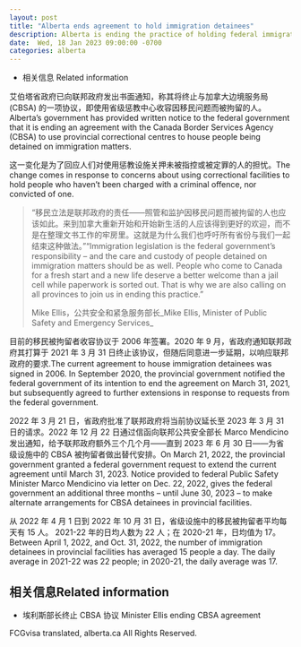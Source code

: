 ```yaml
---
layout: post
title: "Alberta ends agreement to hold immigration detainees"
description: Alberta is ending the practice of holding federal immigration detainees in provincial jails and is calling on the federal government to find better alternatives.
date:  Wed, 18 Jan 2023 09:00:00 -0700
categories: alberta
---
```


*  相关信息 Related information

艾伯塔省政府已向联邦政府发出书面通知，称其将终止与加拿大边境服务局 (CBSA) 的一项协议，即使用省级惩教中心收容因移民问题而被拘留的人。Alberta’s government has provided written notice to the federal government that it is ending an agreement with the Canada Border Services Agency (CBSA) to use provincial correctional centres to house people being detained on immigration matters.

这一变化是为了回应人们对使用惩教设施关押未被指控或被定罪的人的担忧。The change comes in response to concerns about using correctional facilities to hold people who haven’t been charged with a criminal offence, nor convicted of one.

> “移民立法是联邦政府的责任——照管和监护因移民问题而被拘留的人也应该如此。来到加拿大重新开始和开始新生活的人应该得到更好的欢迎，而不是在整理文书工作的牢房里。这就是为什么我们也呼吁所有省份与我们一起结束这种做法。”“Immigration legislation is the federal government’s responsibility – and the care and custody of people detained on immigration matters should be as well. People who come to Canada for a fresh start and a new life deserve a better welcome than a jail cell while paperwork is sorted out. That is why we are also calling on all provinces to join us in ending this practice.”
>
> Mike Ellis，公共安全和紧急服务部长_Mike Ellis, Minister of Public Safety and Emergency Services_

目前的移民被拘留者收容协议于 2006 年签署。2020 年 9 月，省政府通知联邦政府其打算于 2021 年 3 月 31 日终止该协议，但随后同意进一步延期，以响应联邦政府的要求.The current agreement to house immigration detainees was signed in 2006. In September 2020, the provincial government notified the federal government of its intention to end the agreement on March 31, 2021, but subsequently agreed to further extensions in response to requests from the federal government.

2022 年 3 月 21 日，省政府批准了联邦政府将当前协议延长至 2023 年 3 月 31 日的请求。2022 年 12 月 22 日通过信函向联邦公共安全部长 Marco Mendicino 发出通知，给予联邦政府额外三个几个月——直到 2023 年 6 月 30 日——为省级设施中的 CBSA 被拘留者做出替代安排。On March 21, 2022, the provincial government granted a federal government request to extend the current agreement until March 31, 2023. Notice provided to federal Public Safety Minister Marco Mendicino via letter on Dec. 22, 2022, gives the federal government an additional three months – until June 30, 2023 – to make alternate arrangements for CBSA detainees in provincial facilities.

从 2022 年 4 月 1 日到 2022 年 10 月 31 日，省级设施中的移民被拘留者平均每天有 15 人。 2021-22 年的日均人数为 22 人；在 2020-21 年，日均值为 17。Between April 1, 2022, and Oct. 31, 2022, the number of immigration detainees in provincial facilities has averaged 15 people a day. The daily average in 2021-22 was 22 people; in 2020-21, the daily average was 17.

## 相关信息Related information

* 埃利斯部长终止 CBSA 协议 Minister Ellis ending CBSA agreement

FCGvisa translated, alberta.ca All Rights Reserved.
